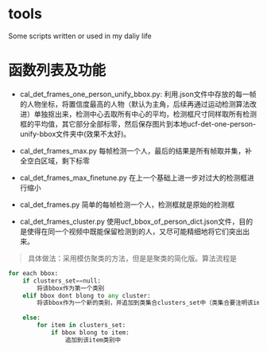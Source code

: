 # tools
Some scripts written or used in my daliy life

# 函数列表及功能
- cal_det_frames_one_person_unify_bbox.py: 利用.json文件中存放的每一帧的人物坐标，将置信度最高的人物（默认为主角，后续再通过运动检测算法改进）单独抠出来，检测中心去取所有中心的平均，检测框尺寸同样取所有检测框的平均值，其它部分全部标零，然后保存图片到本地ucf-det-one-person-unify-bbox文件夹中(效果不太好)。

- cal_det_frames_max.py 每帧检测一个人，最后的结果是所有帧取并集，补全空白区域，剩下标零
- cal_det_frames_max_finetune.py  在上一个基础上进一步对过大的检测框进行缩小
- cal_det_frames.py 简单的每帧检测一个人，检测框就是原始的检测框
- cal_det_frames_cluster.py 使用ucf_bbox_of_person_dict.json文件，目的是使得在同一个视频中既能保留检测到的人，又尽可能精细地将它们突出出来。
> 具体做法：采用模仿聚类的方法，但是是聚类的简化版。算法流程是
``` python
for each bbox:
    if clusters_set==null:
        将该bbox作为第一个类别
    elif bbox dont blong to any cluster:
        将该bbox作为一个新的类别，并追加到类集合clusters_set中（类集合要注明该img名字，是个字典集合）
   
    else:
        for item in clusters_set:
            if bbox blong to item:
                追加到该item类别中
```
